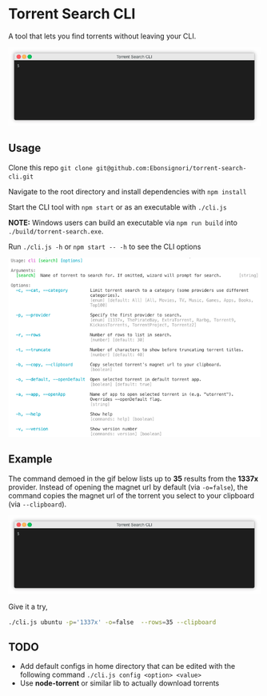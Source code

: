 # Torrent Search CLI

A tool that lets you find torrents without leaving your CLI.

![Wizard Demo Gif](./docs/wizard-demo.gif)

## Usage

Clone this repo `git clone git@github.com:Ebonsignori/torrent-search-cli.git`

Navigate to the root directory and install dependencies with `npm install`

Start the CLI tool with `npm start` or as an executable with `./cli.js`

**NOTE:** Windows users can build an executable via `npm run build` into `./build/torrent-search.exe`.

Run `./cli.js -h` or `npm start -- -h` to see the CLI options

![Usage -h](./docs/usage.png)

## Example

The command demoed in the gif below lists up to **35** results from the **1337x** provider. Instead of opening the magnet url by default (via `-o=false`), the command copies the magnet url of the torrent you select to your clipboard (via `--clipboard`).

![Demo Command Gif](./docs/demo.gif)

Give it a try,
```bash
./cli.js ubuntu -p='1337x' -o=false  --rows=35 --clipboard
```

## TODO

- Add default configs in home directory that can be edited with the following command `./cli.js config <option> <value>`
- Use **node-torrent** or similar lib to actually download torrents
